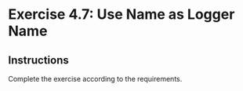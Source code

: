# Exercise 4.7: Use Name as Logger Name

## Instructions

Complete the exercise according to the requirements.
